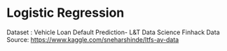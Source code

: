 
# Logistic Regression

Dataset : Vehicle Loan Default Prediction- L&T Data Science Finhack
Data Source: <https://www.kaggle.com/sneharshinde/ltfs-av-data>
